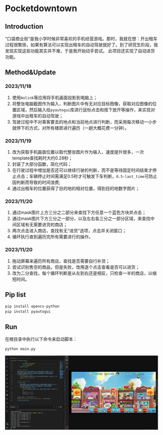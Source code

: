 # Pocketdowntown

## Introduction
“口袋商业街”是我小学时候非常喜欢的手机经营游戏。那时，我就在想：开出租车过程很繁琐，如果有算法可以实现出租车的自动驾驶就好了。到了研究生阶段，我发现实现这些功能其实并不难，于是我开始动手尝试。
此项目还实现了自动进货功能。

## Method&Update
### 2023/11/18
1. 使用`Anlink`等应用将手机画面投影到电脑上；
2. 将整张电脑截图作为输入，判断图片中有无对应目标图像，获取对应图像的位置区域，然后输入给`pyautogui`库进行鼠标点击和按下放开等操作，来实现对游戏中出租车的自动驾驶；
3. 驾驶过程中不对乘客要去的地点和当前地点进行判断，而采用每次移动一小步就停下的方式，对所有楼房进行遍历（一趟大概花费一分钟）。
### 2023/11/19
1. 改为获取手机画面位置以取代整张图片作为输入，速度提升很多，一次template查找耗时大约0.28秒；
2. 封装了大部分函数，简化代码；
3. 在行驶过程中增加是否还可以继续行驶的判断，而不是等待固定时间结束才停止点击；车辆停止时间需满足0.5秒才可触发下车判断，`0.5-last_time`可防止因判断而导致的时间浪费;
4. 通过出租车的位置获得了目的地的相对位置，得到目的地数字图片；
### 2023/11/20
1. 通过mask图片上方三分之二部分来查找下方任意一个蓝色方块并点击；
2. 通过mask图片下方三分之一部分，以及左右各三分之一部分区域，来查找中间区域有无需要进货的商店；
3. 两次点击进入商店，查找有无“进货”选项，点击并关闭窗口；
4. 循环执行直到遍历完所有需要进行的操作。
### 2023/11/20
1. 拖动屏幕来遍历所有商店，查找是否需要自行补货；
2. 尝试识别售空的商品，但是失败，改用逐个点击查看是否可以进货；
3. 改为二分查找，每个循环判断是从左到右还是相反，只检查一半的商店，以缩短时间。

## Pip list

```bash
pip install opencv-python
pip install pyautogui
```

## Run
在根目录中执行以下命令来启动脚本：
```bash
python main.py
```

![Result](screen.png)
